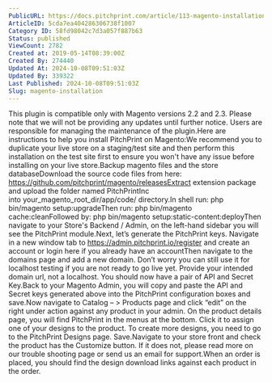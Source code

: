 ```yaml
---
PublicURL: https://docs.pitchprint.com/article/113-magento-installation
ArticleID: 5cda7ea404286306738f1007
Category ID: 58fd98042c7d3a057f887b63
Status: published
ViewCount: 2782
Created at: 2019-05-14T08:39:00Z
Created By: 274440
Updated At: 2024-10-08T09:51:03Z
Updated By: 339322
Last Published: 2024-10-08T09:51:03Z
Slug: magento-installation
---
```

This plugin is compatible only with Magento versions 2.2 and 2.3. Please note that we will not be providing any updates until further notice. Users are responsible for managing the maintenance of the plugin.Here are instructions to help you install PitchPrint on Magento:We recommend you to duplicate your live store on a staging/test site and then perform this installation on the test site first to ensure you won't have any issue before installing on your live store.Backup magento files and the store databaseDownload the source code files from here: https://github.com/pitchprint/magento/releasesExtract extension package and upload the folder named PitchPrintInc into your_magento_root_dir/app/code/ directory.In shell run: php bin/magento setup:upgradeThen run: php bin/magento cache:cleanFollowed by: php bin/magento setup:static-content:deployThen navigate to your Store's Backend / Admin, on the left-hand sidebar you will see the PitchPrint module.Next, let’s generate the PitchPrint keys. Navigate in a new window tab to https://admin.pitchprint.io/register and create an account or login here if you already have an accountThen navigate to the domains page and add a new domain. Don’t worry you can still use it for localhost testing if you are not ready to go live yet. Provide your intended domain url, not a localhost. You should now have a pair of API and Secret Key.Back to your Magento Admin, you will copy and paste the API and Secret keys generated above into the PitchPrint configuration boxes and save.Now navigate to Catalog – > Products page and click “edit” on the right under action against any product in your admin. On the product details page, you will find PitchPrint in the menus at the bottom. Click it to assign one of your designs to the product. To create more designs, you need to go to the PitchPrint Designs page. Save.Navigate to your store front and check the product has the Customize button. If it does not, please read more on our trouble shooting page or send us an email for support.When an order is placed, you should find the design download links against each product in the order.